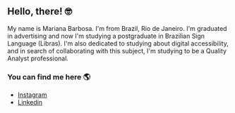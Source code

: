 ## Hello, there! 🤓
My name is Mariana Barbosa. I'm from Brazil, Rio de Janeiro. 
I'm graduated in advertising and now I'm studying a postgraduate in Brazilian Sign Language (Libras).
I'm also dedicated to studying about digital accessibility, and in search of collaborating with this subject, I'm studying to be a Quality Analyst professional.

### You can find me here 🌎

* [Instagram](https://instagram.com/maritsbarbosa)
* [Linkedin](https://www.linkedin.com/in/marilibras)
